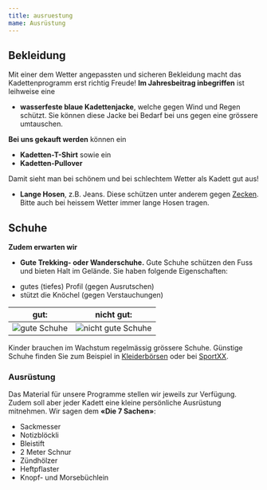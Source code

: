 ```yaml
---
title: ausruestung
mame: Ausrüstung
---
```

## Bekleidung

Mit einer dem Wetter angepassten und sicheren Bekleidung macht das Kadettenprogramm erst richtig Freude! **Im Jahresbeitrag inbegriffen** ist leihweise eine

* **wasserfeste blaue Kadettenjacke**, welche gegen Wind und Regen schützt. Sie können diese Jacke bei Bedarf bei uns gegen eine grössere umtauschen.

**Bei uns gekauft werden** können ein

* **Kadetten-T-Shirt** sowie ein
* **Kadetten-Pullover**

Damit sieht man bei schönem und bei schlechtem Wetter als Kadett gut aus!

* **Lange Hosen**, z.B. Jeans. Diese schützen unter anderem gegen [Zecken](http://www.zecken.ch). Bitte auch bei heissem Wetter immer lange Hosen tragen.

## Schuhe

**Zudem erwarten wir**

* **Gute Trekking- oder Wanderschuhe.** Gute Schuhe schützen den Fuss und bieten Halt im Gelände. Sie haben folgende Eigenschaften:

- gutes (tiefes) Profil (gegen Ausrutschen)
- stützt die Knöchel (gegen Verstauchungen)

| gut:                                             | nicht gut:                                                   |
| ------------------------------------------------ | ------------------------------------------------------------ |
| ![gute Schuhe](/static/gute_schuhe.787d1aeb.jpg) | ![nicht gute Schuhe](/static/nicht_gute_schuhe.46f7f8c4.jpg) |

Kinder brauchen im Wachstum regelmässig grössere Schuhe. Günstige Schuhe finden Sie zum Beispiel in [Kleiderbörsen](http://www.kindex.ch) oder bei [SportXX](http://www.sportxx.ch).

### Ausrüstung

Das Material für unsere Programme stellen wir jeweils zur Verfügung. Zudem soll aber jeder Kadett eine kleine persönliche Ausrüstung mitnehmen. Wir sagen dem **«Die 7 Sachen»**:

* Sackmesser
* Notizblöckli
* Bleistift
* 2 Meter Schnur
* Zündhölzer
* Heftpflaster
* Knopf- und Morsebüchlein
